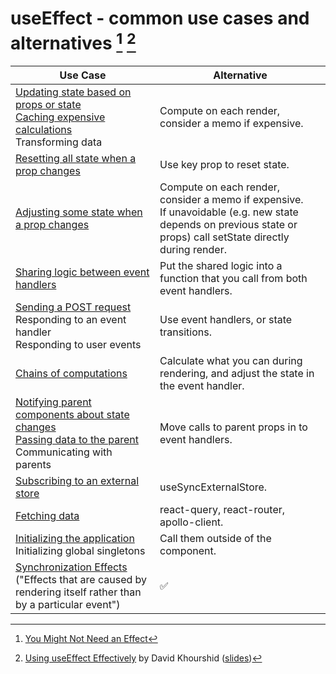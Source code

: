 # useEffect - common use cases and alternatives [^1] [^2]

| Use Case | Alternative |
|-|-|
| [Updating state based on props or state](https://beta.reactjs.org/learn/you-might-not-need-an-effect#updating-state-based-on-props-or-state) <br> [Caching expensive calculations](https://beta.reactjs.org/learn/you-might-not-need-an-effect#caching-expensive-calculations) <br>  Transforming data  | Compute on each render, consider a memo if expensive. |
| [Resetting all state when a prop changes](https://beta.reactjs.org/learn/you-might-not-need-an-effect#resetting-all-state-when-a-prop-changes) | Use key prop to reset state. |
| [Adjusting some state when a prop changes](https://beta.reactjs.org/learn/you-might-not-need-an-effect#adjusting-some-state-when-a-prop-changes) | Compute on each render, consider a memo if expensive. <br> If unavoidable (e.g. new state depends on previous state or props) call setState directly during render. |
| [Sharing logic between event handlers](https://beta.reactjs.org/learn/you-might-not-need-an-effect#sharing-logic-between-event-handlers) | Put the shared logic into a function that you call from both event handlers. |
| [Sending a POST request](https://beta.reactjs.org/learn/you-might-not-need-an-effect#sending-a-post-request) <br> Responding to an event handler <br> Responding to user events | Use event handlers, or state transitions. |
| [Chains of computations](https://beta.reactjs.org/learn/you-might-not-need-an-effect#chains-of-computations) | Calculate what you can during rendering, and adjust the state in the event handler. |
| [Notifying parent components about state changes](https://beta.reactjs.org/learn/you-might-not-need-an-effect#notifying-parent-components-about-state-changes) <br> [Passing data to the parent](https://beta.reactjs.org/learn/you-might-not-need-an-effect#passing-data-to-the-parent) <br> Communicating with parents | Move calls to parent props in to event handlers. |
| [Subscribing to an external store](https://beta.reactjs.org/learn/you-might-not-need-an-effect#subscribing-to-an-external-store) | useSyncExternalStore. |
| [Fetching data](https://beta.reactjs.org/learn/you-might-not-need-an-effect#fetching-data) | react-query, react-router, apollo-client. |
| [Initializing the application](https://beta.reactjs.org/learn/you-might-not-need-an-effect#initializing-the-application) <br> Initializing global singletons | Call them outside of the component. |
| [Synchronization Effects](https://beta.reactjs.org/learn/synchronizing-with-effects) ("Effects that are caused by rendering itself rather than by a particular event") | ✅ |

[^1]: [You Might Not Need an Effect](https://beta.reactjs.org/learn/you-might-not-need-an-effect)
[^2]: [Using useEffect Effectively](https://youtu.be/lrs8FNSUdkw?t=18990) by David Khourshid ([slides](https://slides.com/davidkhourshid/using-useeffect-effectively))

